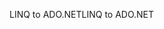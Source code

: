 <span data-ttu-id="1c015-101">LINQ to ADO.NET</span><span class="sxs-lookup"><span data-stu-id="1c015-101">LINQ to ADO.NET</span></span>